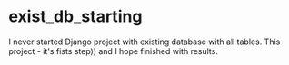 # exist_db_starting
I never started Django project with existing database with all tables. This project - it's fists step)) and I hope finished with results. 
